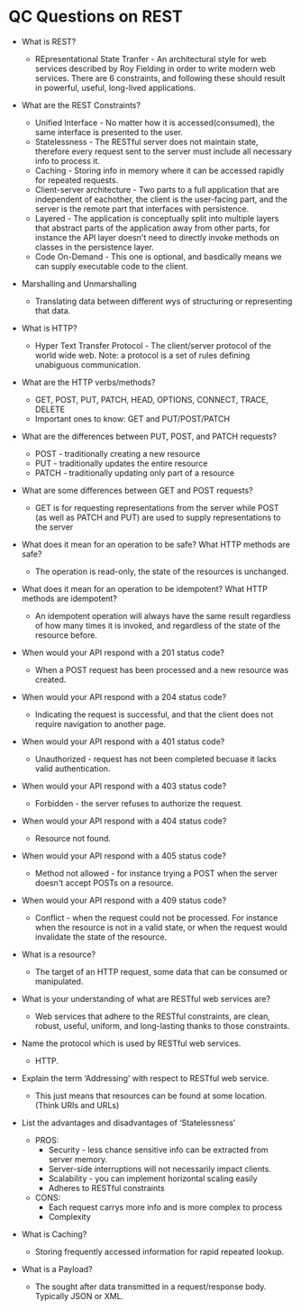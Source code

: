 # QC Questions on REST
 - What is REST?
   - REpresentational State Tranfer - An architectural style for web services described by Roy Fielding in order to write modern web services. There are 6 constraints, and following these should result in powerful, useful, long-lived applications.

 - What are the REST Constraints?
   - Unified Interface - No matter how it is accessed(consumed), the same interface is presented to the user.
   - Statelessness - The RESTful server does not maintain state, therefore every request sent to the server must include all necessary info to process it.
   - Caching - Storing info in memory where it can be accessed rapidly for repeated requests.
   - Client-server architecture - Two parts to a full application that are independent of eachother, the client is the user-facing part, and the server is the remote part that interfaces with persistence.
   - Layered - The application is conceptually split into multiple layers that abstract parts of the application away from other parts, for instance the API layer doesn't need to directly invoke methods on classes in the persistence layer.
   - Code On-Demand - This one is optional, and basdically means we can supply executable code to the client.
 - Marshalling and Unmarshalling
   - Translating data between different wys of structuring or representing that data.

 - What is HTTP?
   - Hyper Text Transfer Protocol - The client/server protocol of the world wide web. Note: a protocol is a set of rules defining unabiguous communication.

 - What are the HTTP verbs/methods?
   - GET, POST, PUT, PATCH, HEAD, OPTIONS, CONNECT, TRACE, DELETE
   - Important ones to know: GET and PUT/POST/PATCH

 - What are the differences between PUT, POST, and PATCH requests?
   - POST - traditionally creating a new resource
   - PUT - traditionally updates the entire resource
   - PATCH - traditionally updating only part of a resource

 - What are some differences between GET and POST requests?
   - GET is for requesting representations from the server while POST (as well as PATCH and PUT) are used to supply representations to the server

 - What does it mean for an operation to be safe? What HTTP methods are safe?
   - The operation is read-only, the state of the resources is unchanged.

 - What does it mean for an operation to be idempotent? What HTTP methods are idempotent?
   - An idempotent operation will always have the same result regardless of how many times it is invoked, and regardless of the state of the resource before.

 - When would your API respond with a 201 status code?
   - When a POST request has been processed and a new resource was created.

 - When would your API respond with a 204 status code?
   - Indicating the request is successful, and that the client does not require navigation to another page.

 - When would your API respond with a 401 status code?
   - Unauthorized - request has not been completed becuase it lacks valid authentication.

 - When would your API respond with a 403 status code?
   - Forbidden - the server refuses to authorize the request.

 - When would your API respond with a 404 status code?
   - Resource not found.

 - When would your API respond with a 405 status code?
   - Method not allowed - for instance trying a POST when the server doesn't accept POSTs on a resource.

 - When would your API respond with a 409 status code?
   - Conflict - when the request could not be processed. For instance when the resource is not in a valid state, or when the request would invalidate the state of the resource.

 - What is a resource?
   - The target of an HTTP request, some data that can be consumed or manipulated.

 - What is your understanding of what are RESTful web services are?
   - Web services that adhere to the RESTful constraints, are clean, robust, useful, uniform, and long-lasting thanks to those constraints.

 - Name the protocol which is used by RESTful web services.
   - HTTP.

 - Explain the term ‘Addressing’ with respect to RESTful web service.
   - This just means that resources can be found at some location. (Think URIs and URLs)

 - List the advantages and disadvantages of ‘Statelessness’
   - PROS: 
     - Security - less chance sensitive info can be extracted from server memory.
     - Server-side interruptions will not necessarily impact clients.
     - Scalability - you can implement horizontal scaling easily
     - Adheres to RESTful constraints
   - CONS: 
     - Each request carrys more info and is more complex to process
     - Complexity

 - What is Caching?
   - Storing frequently accessed information for rapid repeated lookup.
   
 - What is a Payload?
   - The sought after data transmitted in a request/response body. Typically JSON or XML.
